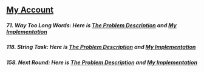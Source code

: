 ## [My Account](https://codeforces.com/profile/MahmoudBebars)
##### 71. Way Too Long Words: Here is [The Problem Description](https://codeforces.com/contest/71/problem/A) and [My Implementation](https://github.com/mahmoudbebars99/Problem-Solving/blob/master/CodeForces/A/71.Way-Too-Long-Words.py)
##### 118. String Task: Here is [The Problem Description](https://codeforces.com/contest/118/problem/A) and [My Implementation](https://github.com/mahmoudbebars99/Problem-Solving/blob/master/CodeForces/A/118.String-Task.py)
##### 158. Next Round: Here is  [The Problem Description](https://codeforces.com/contest/158/problem/A) and [My Implementation](https://github.com/mahmoudbebars99/Problem-Solving/blob/master/CodeForces/A/158.Next-Round.py)
